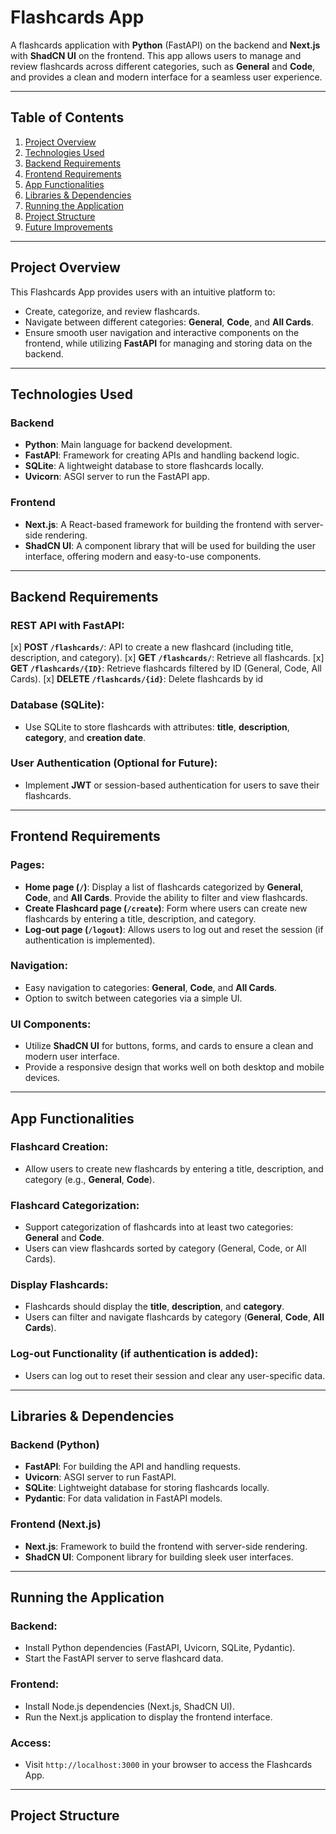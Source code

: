 # Flashcards App

A flashcards application with **Python** (FastAPI) on the backend and **Next.js** with **ShadCN UI** on the frontend. This app allows users to manage and review flashcards across different categories, such as **General** and **Code**, and provides a clean and modern interface for a seamless user experience.

---

## Table of Contents
1. [Project Overview](#project-overview)
2. [Technologies Used](#technologies-used)
3. [Backend Requirements](#backend-requirements)
4. [Frontend Requirements](#frontend-requirements)
5. [App Functionalities](#app-functionalities)
6. [Libraries & Dependencies](#libraries--dependencies)
7. [Running the Application](#running-the-application)
8. [Project Structure](#project-structure)
9. [Future Improvements](#future-improvements)

---

## Project Overview

This Flashcards App provides users with an intuitive platform to:
- Create, categorize, and review flashcards.
- Navigate between different categories: **General**, **Code**, and **All Cards**.
- Ensure smooth user navigation and interactive components on the frontend, while utilizing **FastAPI** for managing and storing data on the backend.

---

## Technologies Used

### Backend
- **Python**: Main language for backend development.
- **FastAPI**: Framework for creating APIs and handling backend logic.
- **SQLite**: A lightweight database to store flashcards locally.
- **Uvicorn**: ASGI server to run the FastAPI app.

### Frontend
- **Next.js**: A React-based framework for building the frontend with server-side rendering.
- **ShadCN UI**: A component library that will be used for building the user interface, offering modern and easy-to-use components.

---

## Backend Requirements

### REST API with FastAPI:
[x] **POST `/flashcards/`**: API to create a new flashcard (including title, description, and category).
[x] **GET `/flashcards/`**: Retrieve all flashcards.
[x] **GET `/flashcards/{ID}`**: Retrieve flashcards filtered by ID (General, Code, All Cards).
[x] **DELETE `/flashcards/{id}`**: Delete flashcards by id 

### Database (SQLite):
- Use SQLite to store flashcards with attributes: **title**, **description**, **category**, and **creation date**.

### User Authentication (Optional for Future):
- Implement **JWT** or session-based authentication for users to save their flashcards.

---

## Frontend Requirements

### Pages:
- **Home page (`/`)**: Display a list of flashcards categorized by **General**, **Code**, and **All Cards**. Provide the ability to filter and view flashcards.
- **Create Flashcard page (`/create`)**: Form where users can create new flashcards by entering a title, description, and category.
- **Log-out page (`/logout`)**: Allows users to log out and reset the session (if authentication is implemented).

### Navigation:
- Easy navigation to categories: **General**, **Code**, and **All Cards**.
- Option to switch between categories via a simple UI.

### UI Components:
- Utilize **ShadCN UI** for buttons, forms, and cards to ensure a clean and modern user interface.
- Provide a responsive design that works well on both desktop and mobile devices.

---

## App Functionalities

### Flashcard Creation:
- Allow users to create new flashcards by entering a title, description, and category (e.g., **General**, **Code**).

### Flashcard Categorization:
- Support categorization of flashcards into at least two categories: **General** and **Code**.
- Users can view flashcards sorted by category (General, Code, or All Cards).

### Display Flashcards:
- Flashcards should display the **title**, **description**, and **category**.
- Users can filter and navigate flashcards by category (**General**, **Code**, **All Cards**).

### Log-out Functionality (if authentication is added):
- Users can log out to reset their session and clear any user-specific data.

---

## Libraries & Dependencies

### Backend (Python)
- **FastAPI**: For building the API and handling requests.
- **Uvicorn**: ASGI server to run FastAPI.
- **SQLite**: Lightweight database for storing flashcards locally.
- **Pydantic**: For data validation in FastAPI models.

### Frontend (Next.js)
- **Next.js**: Framework to build the frontend with server-side rendering.
- **ShadCN UI**: Component library for building sleek user interfaces.

---

## Running the Application

### Backend:
- Install Python dependencies (FastAPI, Uvicorn, SQLite, Pydantic).
- Start the FastAPI server to serve flashcard data.

### Frontend:
- Install Node.js dependencies (Next.js, ShadCN UI).
- Run the Next.js application to display the frontend interface.

### Access:
- Visit `http://localhost:3000` in your browser to access the Flashcards App.

---

## Project Structure

